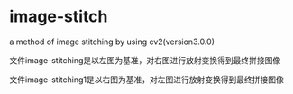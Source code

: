 # image-stitch
a method of image stitching by using cv2(version3.0.0)


文件image-stitching是以左图为基准，对右图进行放射变换得到最终拼接图像

文件image-stitching1是以右图为基准，对左图进行放射变换得到最终拼接图像
